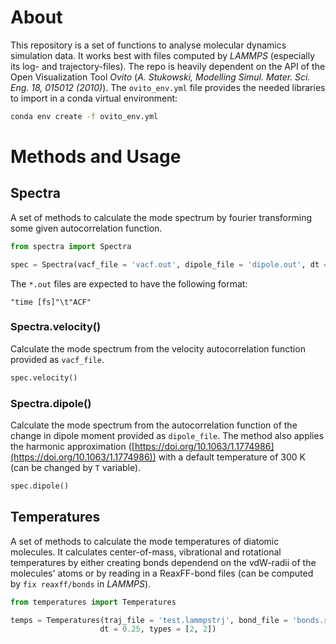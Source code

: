 # About

This repository is a set of functions to analyse molecular dynamics simulation data. It works best with files computed by *LAMMPS* (especially its log- and trajectory-files). 
The repo is heavily dependent on the API of the Open Visualization Tool *Ovito* (*A. Stukowski, Modelling Simul. Mater. Sci. Eng. 18, 015012 (2010)*). The `ovito_env.yml` file provides the needed libraries to import in a conda virtual environment:
```bash
conda env create -f ovito_env.yml
```

# Methods and Usage

## Spectra

A set of methods to calculate the mode spectrum by fourier transforming some given autocorrelation function.

```python
from spectra import Spectra

spec = Spectra(vacf_file = 'vacf.out', dipole_file = 'dipole.out', dt = 0.25)
```

The `*.out` files are expected to have the following format:

```
"time [fs]"\t"ACF"
```


### Spectra.velocity()

Calculate the mode spectrum from the velocity autocorrelation function provided as `vacf_file`. 

```python
spec.velocity()
```

### Spectra.dipole()

Calculate the mode spectrum from the autocorrelation function of the change in dipole moment provided as `dipole_file`. The method also applies the harmonic approximation ([https://doi.org/10.1063/1.1774986](https://doi.org/10.1063/1.1774986)) with a default temperature of 300 K (can be changed by `T` variable).

```python
spec.dipole()
```

## Temperatures

A set of methods to calculate the mode temperatures of diatomic molecules. It calculates center-of-mass, vibrational and rotational temperatures by either creating bonds dependend on the vdW-radii of the molecules' atoms or by reading in a ReaxFF-bond files (can be computed by `fix reaxff/bonds` in *LAMMPS*).

```python
from temperatures import Temperatures

temps = Temperatures(traj_file = 'test.lammpstrj', bond_file = 'bonds.reaxff', 
                    dt = 0.25, types = [2, 2])
```

